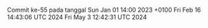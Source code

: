 Commit ke-55 pada tanggal Sun Jan 01 14:00 2023 +0100
Fri Feb 16 14:43:06 UTC 2024
Fri May  3 12:42:31 UTC 2024
